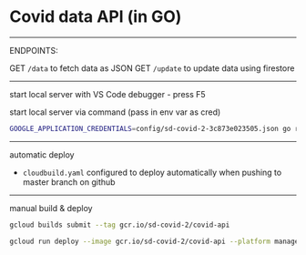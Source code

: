 # Covid data API (in GO)

---

ENDPOINTS:

GET `/data` to fetch data as JSON
GET `/update` to update data using firestore

---

start local server with VS Code debugger - press F5

start local server via command (pass in env var as cred)
```bash
GOOGLE_APPLICATION_CREDENTIALS=config/sd-covid-2-3c873e023505.json go run covid-api.go
```

---

automatic deploy

- `cloudbuild.yaml` configured to deploy automatically when pushing to master branch on github

---

manual build & deploy

```bash
gcloud builds submit --tag gcr.io/sd-covid-2/covid-api
```
```bash
gcloud run deploy --image gcr.io/sd-covid-2/covid-api --platform managed covid-api
```

